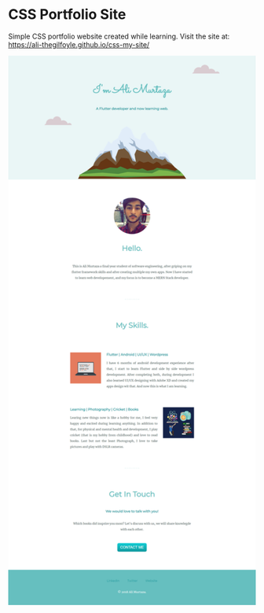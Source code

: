 # CSS Portfolio Site
Simple CSS portfolio website created while learning.
Visit the site at: https://ali-thegilfoyle.github.io/css-my-site/

<img src="readme_images/main.png" width="1280">
